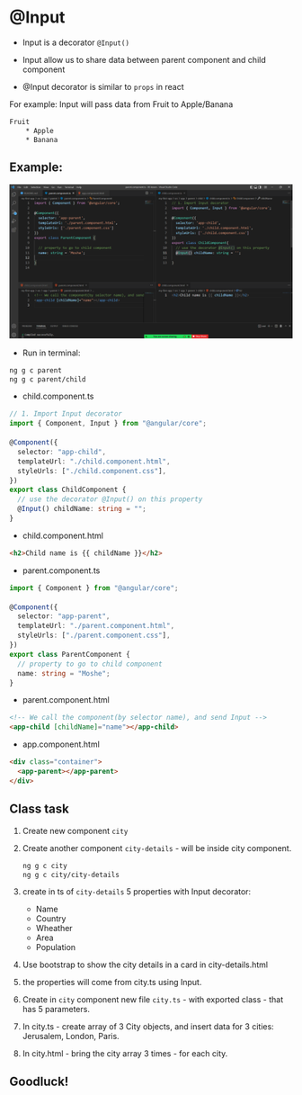 # @Input

- Input is a decorator `@Input()`

- Input allow us to share data between parent component and child component

- @Input decorator is similar to `props` in react

For example: Input will pass data from Fruit to Apple/Banana

```
Fruit
    * Apple
    * Banana
```

## Example:

<img src='IMG/1.PNG'>

- Run in terminal:

```
ng g c parent
ng g c parent/child
```

- child.component.ts

```ts
// 1. Import Input decorator
import { Component, Input } from "@angular/core";

@Component({
  selector: "app-child",
  templateUrl: "./child.component.html",
  styleUrls: ["./child.component.css"],
})
export class ChildComponent {
  // use the decorator @Input() on this property
  @Input() childName: string = "";
}
```

- child.component.html

```html
<h2>Child name is {{ childName }}</h2>
```

- parent.component.ts

```ts
import { Component } from "@angular/core";

@Component({
  selector: "app-parent",
  templateUrl: "./parent.component.html",
  styleUrls: ["./parent.component.css"],
})
export class ParentComponent {
  // property to go to child component
  name: string = "Moshe";
}
```

- parent.component.html

```html
<!-- We call the component(by selector name), and send Input -->
<app-child [childName]="name"></app-child>
```

- app.component.html

```html
<div class="container">
  <app-parent></app-parent>
</div>
```

## Class task

1. Create new component `city`
2. Create another component `city-details` - will be inside city component.

   ```
   ng g c city
   ng g c city/city-details
   ```

3. create in ts of `city-details` 5 properties with Input decorator:
   - Name
   - Country
   - Wheather
   - Area
   - Population
4. Use bootstrap to show the city details in a card in city-details.html
5. the properties will come from city.ts using Input.
6. Create in `city` component new file `city.ts` - with exported class - that has 5 parameters.
7. In city.ts - create array of 3 City objects, and insert data for 3 cities: Jerusalem, London, Paris.
8. In city.html - bring the city array 3 times - for each city.

## Goodluck!
